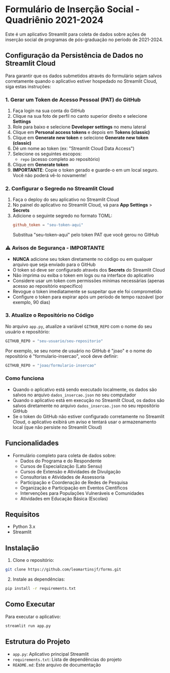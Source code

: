 # Formulário de Inserção Social - Quadriênio 2021-2024

Este é um aplicativo Streamlit para coleta de dados sobre ações de inserção social de programas de pós-graduação no período de 2021-2024.

## Configuração da Persistência de Dados no Streamlit Cloud

Para garantir que os dados submetidos através do formulário sejam salvos corretamente quando o aplicativo estiver hospedado no Streamlit Cloud, siga estas instruções:

### 1. Gerar um Token de Acesso Pessoal (PAT) do GitHub

1. Faça login na sua conta do GitHub
2. Clique na sua foto de perfil no canto superior direito e selecione **Settings**
3. Role para baixo e selecione **Developer settings** no menu lateral
4. Clique em **Personal access tokens** e depois em **Tokens (classic)**
5. Clique em **Generate new token** e selecione **Generate new token (classic)**
6. Dê um nome ao token (ex: "Streamlit Cloud Data Access")
7. Selecione os seguintes escopos:
   - `repo` (acesso completo ao repositório)
8. Clique em **Generate token**
9. **IMPORTANTE**: Copie o token gerado e guarde-o em um local seguro. Você não poderá vê-lo novamente!

### 2. Configurar o Segredo no Streamlit Cloud

1. Faça o deploy do seu aplicativo no Streamlit Cloud
2. No painel do aplicativo no Streamlit Cloud, vá para **App Settings** > **Secrets**
3. Adicione o seguinte segredo no formato TOML:
   ```toml
   github_token = "seu-token-aqui"
   ```
   Substitua "seu-token-aqui" pelo token PAT que você gerou no GitHub

### ⚠️ Avisos de Segurança - IMPORTANTE

- **NUNCA** adicione seu token diretamente no código ou em qualquer arquivo que seja enviado para o GitHub
- O token só deve ser configurado através dos **Secrets** do Streamlit Cloud
- Não imprima ou exiba o token em logs ou na interface do aplicativo
- Considere usar um token com permissões mínimas necessárias (apenas acesso ao repositório específico)
- Revogue o token imediatamente se suspeitar que ele foi comprometido
- Configure o token para expirar após um período de tempo razoável (por exemplo, 90 dias)

### 3. Atualize o Repositório no Código

No arquivo `app.py`, atualize a variável `GITHUB_REPO` com o nome do seu usuário e repositório:

```python
GITHUB_REPO = "seu-usuario/seu-repositorio"
```

Por exemplo, se seu nome de usuário no GitHub é "joao" e o nome do repositório é "formulario-insercao", você deve definir:

```python
GITHUB_REPO = "joao/formulario-insercao"
```

### Como funciona

- Quando o aplicativo está sendo executado localmente, os dados são salvos no arquivo `dados_insercao.json` no seu computador
- Quando o aplicativo está em execução no Streamlit Cloud, os dados são salvos diretamente no arquivo `dados_insercao.json` no seu repositório GitHub
- Se o token do GitHub não estiver configurado corretamente no Streamlit Cloud, o aplicativo exibirá um aviso e tentará usar o armazenamento local (que não persiste no Streamlit Cloud)

## Funcionalidades

- Formulário completo para coleta de dados sobre:
  - Dados do Programa e do Respondente
  - Cursos de Especialização (Lato Sensu)
  - Cursos de Extensão e Atividades de Divulgação
  - Consultorias e Atividades de Assessoria
  - Participação e Coordenação de Redes de Pesquisa
  - Organização e Participação em Eventos Científicos
  - Intervenções para Populações Vulneráveis e Comunidades
  - Atividades em Educação Básica (Escolas)

## Requisitos

- Python 3.x
- Streamlit

## Instalação

1. Clone o repositório:
```bash
git clone https://github.com/leomartinsjf/forms.git
```

2. Instale as dependências:
```bash
pip install -r requirements.txt
```

## Como Executar

Para executar o aplicativo:

```bash
streamlit run app.py
```

## Estrutura do Projeto

- `app.py`: Aplicativo principal Streamlit
- `requirements.txt`: Lista de dependências do projeto
- `README.md`: Este arquivo de documentação 